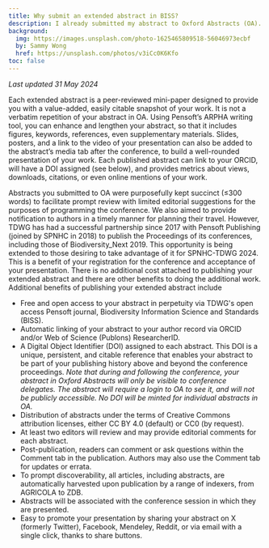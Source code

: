 ```yaml
---
title: Why submit an extended abstract in BISS?
description: I already submitted my abstract to Oxford Abstracts (OA). Why should I expand and publish it as part of the SPNHC-TDWG 2024 conference proceedings in Biodiversity Information Science and Standards (BISS)?
background:
  img: https://images.unsplash.com/photo-1625465809518-56046973ecbf
  by: Sammy Wong
  href: https://unsplash.com/photos/v3iCc0K6Kfo
toc: false
---
```


_Last updated 31 May 2024_

Each extended abstract is a peer-reviewed mini-paper designed to provide you with a value-added, easily citable snapshot of your work. It is not a verbatim repetition of your abstract in OA. Using Pensoft’s ARPHA writing tool, you can enhance and lengthen your abstract, so that it includes figures, keywords, references, even supplementary materials. Slides, posters, and a link to the video of your presentation can also be added to the abstract’s media tab after the conference, to build a well-rounded presentation of your work. Each published abstract can link to your ORCID, will have a DOI assigned (see below), and provides metrics about views, downloads, citations, or even online mentions of your work. 

Abstracts you submitted to OA were purposefully kept succinct (≤300 words) to facilitate prompt review  with limited editorial suggestions for the purposes of programming the conference. We also aimed to provide notification to authors in a timely manner for planning their travel. However, TDWG has had a successful partnership since 2017 with Pensoft Publishing (joined by SPNHC in 2018) to publish the Proceedings of its conferences, including those of Biodiversity_Next 2019. This opportunity is being extended to those desiring to take advantage of it for SPNHC-TDWG 2024. This is a benefit of your registration for the conference and acceptance of your presentation. There is no additional cost attached to publishing your extended abstract and there are other benefits to doing the additional work.
Additional benefits of publishing your extended abstract include

- Free and open access to your abstract in perpetuity  via TDWG's open access Pensoft journal, Biodiversity Information Science and Standards (BISS).
- Automatic linking of your abstract to your author record via ORCID and/or Web of Science (Publons) ResearcherID.
- A Digital Object Identifier (DOI) assigned to each abstract. This DOI is a unique, persistent, and citable reference that enables your abstract to be part of your publishing history above and beyond the conference proceedings. 
_Note that during and following the conference, your abstract in Oxford Abstracts will only be visible to conference delegates. The abstract will require a login to OA to see it, and will not be publicly accessible. No DOI will be minted for individual abstracts in OA._
- Distribution of abstracts under the terms of Creative Commons attribution licenses, either CC BY 4.0 (default) or CC0 (by request).
- At least two editors will review and may provide editorial comments for each abstract.
- Post-publication, readers can comment or ask questions within the Comment tab in the publication. Authors may also use the Comment tab for updates or errata.
- To prompt discoverability, all articles, including abstracts, are automatically harvested upon publication by a range of indexers, from AGRICOLA to ZDB.
- Abstracts will be associated with the conference session in which they are presented.
- Easy to promote your presentation by sharing your abstract on X (formerly Twitter), Facebook, Mendeley, Reddit, or via email with a single click, thanks to share buttons.
